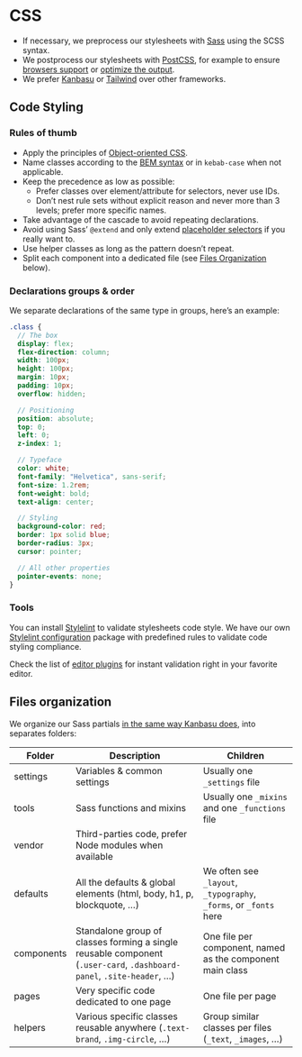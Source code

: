 # CSS

- If necessary, we preprocess our stylesheets with [Sass](https://sass-lang.com/) using the SCSS syntax.
- We postprocess our stylesheets with [PostCSS](https://postcss.org/), for example to ensure [browsers support](/browsers-support) or [optimize the output](https://cssnano.co/).
- We prefer [Kanbasu](http://kanbasu.liip.ch/) or [Tailwind](https://tailwindcss.com/) over other frameworks.

## Code Styling

### Rules of thumb

- Apply the principles of [Object-oriented CSS](https://github.com/stubbornella/oocss/wiki).
- Name classes according to the [BEM syntax](https://csswizardry.com/2013/01/mindbemding-getting-your-head-round-bem-syntax/) or in `kebab-case` when not applicable.
- Keep the precedence as low as possible:
  - Prefer classes over element/attribute for selectors, never use IDs.
  - Don’t nest rule sets without explicit reason and never more than 3 levels; prefer more specific names.
- Take advantage of the cascade to avoid repeating declarations.
- Avoid using Sass’ `@extend` and only extend [placeholder selectors](http://sass-lang.com/documentation/file.SASS_REFERENCE.html#placeholder_selectors_foo) if you really want to.
- Use helper classes as long as the pattern doesn’t repeat.
- Split each component into a dedicated file (see [Files Organization](#files-organization) below).

### Declarations groups & order

We separate declarations of the same type in groups, here’s an example:

```scss
.class {
  // The box
  display: flex;
  flex-direction: column;
  width: 100px;
  height: 100px;
  margin: 10px;
  padding: 10px;
  overflow: hidden;

  // Positioning
  position: absolute;
  top: 0;
  left: 0;
  z-index: 1;

  // Typeface
  color: white;
  font-family: "Helvetica", sans-serif;
  font-size: 1.2rem;
  font-weight: bold;
  text-align: center;

  // Styling
  background-color: red;
  border: 1px solid blue;
  border-radius: 3px;
  cursor: pointer;

  // All other properties
  pointer-events: none;
}
```

### Tools

You can install [Stylelint](https://stylelint.io/) to validate stylesheets code style. We have our own [Stylelint configuration](https://github.com/team-rawbot/stylelint-config-rawbot) package with predefined rules to validate code styling compliance.

Check the list of [editor plugins](https://stylelint.io/user-guide/complementary-tools/#editor-plugins) for instant validation right in your favorite editor.

## Files organization

We organize our Sass partials [in the same way Kanbasu does](https://github.com/liip/kanbasu/tree/master/src/scss), into separates folders:

| Folder     | Description                                                                                                           | Children                                                          |
| ---------- | --------------------------------------------------------------------------------------------------------------------- | ----------------------------------------------------------------- |
| settings   | Variables & common settings                                                                                           | Usually one `_settings` file                                      |
| tools      | Sass functions and mixins                                                                                             | Usually one `_mixins` and one `_functions` file                   |
| vendor     | Third-parties code, prefer Node modules when available                                                                |                                                                   |
| defaults   | All the defaults & global elements (html, body, h1, p, blockquote, …)                                                 | We often see `_layout`, `_typography`, `_forms`, or `_fonts` here |
| components | Standalone group of classes forming a single reusable component (`.user-card`, `.dashboard-panel`, `.site-header`, …) | One file per component, named as the component main class         |
| pages      | Very specific code dedicated to one page                                                                              | One file per page                                                 |
| helpers    | Various specific classes reusable anywhere (`.text-brand`, `.img-circle`, …)                                          | Group similar classes per files (`_text`, `_images`, …)           |
